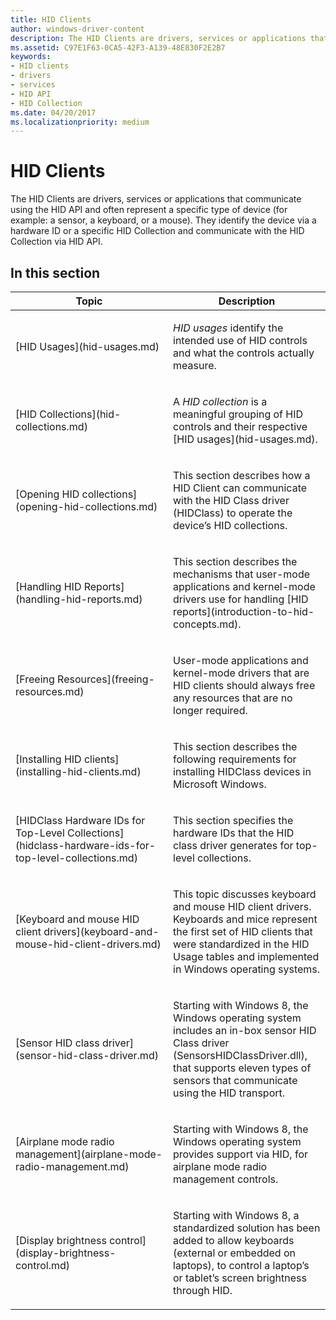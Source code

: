 ```yaml
---
title: HID Clients
author: windows-driver-content
description: The HID Clients are drivers, services or applications that communicate using the HID API and often represent a specific type of device (for example a sensor, a keyboard, or a mouse).
ms.assetid: C97E1F63-0CA5-42F3-A139-48E830F2E2B7
keywords:
- HID clients
- drivers
- services
- HID API
- HID Collection
ms.date: 04/20/2017
ms.localizationpriority: medium
---
```


# HID Clients


The HID Clients are drivers, services or applications that communicate using the HID API and often represent a specific type of device (for example: a sensor, a keyboard, or a mouse). They identify the device via a hardware ID or a specific HID Collection and communicate with the HID Collection via HID API.

## In this section


<table>
<colgroup>
<col width="50%" />
<col width="50%" />
</colgroup>
<thead>
<tr class="header">
<th>Topic</th>
<th>Description</th>
</tr>
</thead>
<tbody>
<tr class="odd">
<td><p>[HID Usages](hid-usages.md)</p></td>
<td><p><em>HID usages</em> identify the intended use of HID controls and what the controls actually measure.</p></td>
</tr>
<tr class="even">
<td><p>[HID Collections](hid-collections.md)</p></td>
<td><p>A <em>HID collection</em> is a meaningful grouping of HID controls and their respective [HID usages](hid-usages.md).</p></td>
</tr>
<tr class="odd">
<td><p>[Opening HID collections](opening-hid-collections.md)</p></td>
<td><p>This section describes how a HID Client can communicate with the HID Class driver (HIDClass) to operate the device’s HID collections.</p></td>
</tr>
<tr class="even">
<td><p>[Handling HID Reports](handling-hid-reports.md)</p></td>
<td><p>This section describes the mechanisms that user-mode applications and kernel-mode drivers use for handling [HID reports](introduction-to-hid-concepts.md).</p></td>
</tr>
<tr class="odd">
<td><p>[Freeing Resources](freeing-resources.md)</p></td>
<td><p>User-mode applications and kernel-mode drivers that are HID clients should always free any resources that are no longer required.</p></td>
</tr>
<tr class="even">
<td><p>[Installing HID clients](installing-hid-clients.md)</p></td>
<td><p>This section describes the following requirements for installing HIDClass devices in Microsoft Windows.</p></td>
</tr>
<tr class="odd">
<td><p>[HIDClass Hardware IDs for Top-Level Collections](hidclass-hardware-ids-for-top-level-collections.md)</p></td>
<td><p>This section specifies the hardware IDs that the HID class driver generates for top-level collections.</p></td>
</tr>
<tr class="even">
<td><p>[Keyboard and mouse HID client drivers](keyboard-and-mouse-hid-client-drivers.md)</p></td>
<td><p>This topic discusses keyboard and mouse HID client drivers. Keyboards and mice represent the first set of HID clients that were standardized in the HID Usage tables and implemented in Windows operating systems.</p></td>
</tr>
<tr class="odd">
<td><p>[Sensor HID class driver](sensor-hid-class-driver.md)</p></td>
<td><p>Starting with Windows 8, the Windows operating system includes an in-box sensor HID Class driver (SensorsHIDClassDriver.dll), that supports eleven types of sensors that communicate using the HID transport.</p></td>
</tr>
<tr class="even">
<td><p>[Airplane mode radio management](airplane-mode-radio-management.md)</p></td>
<td><p>Starting with Windows 8, the Windows operating system provides support via HID, for airplane mode radio management controls.</p></td>
</tr>
<tr class="odd">
<td><p>[Display brightness control](display-brightness-control.md)</p></td>
<td><p>Starting with Windows 8, a standardized solution has been added to allow keyboards (external or embedded on laptops), to control a laptop’s or tablet’s screen brightness through HID.</p></td>
</tr>
</tbody>
</table>

 

 

 




